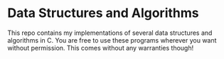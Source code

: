 # Data Structures and Algorithms

This repo contains my implementations of several data structures and algorithms in C. You are free to use these programs wherever you want without permission. This comes without any warranties though!

